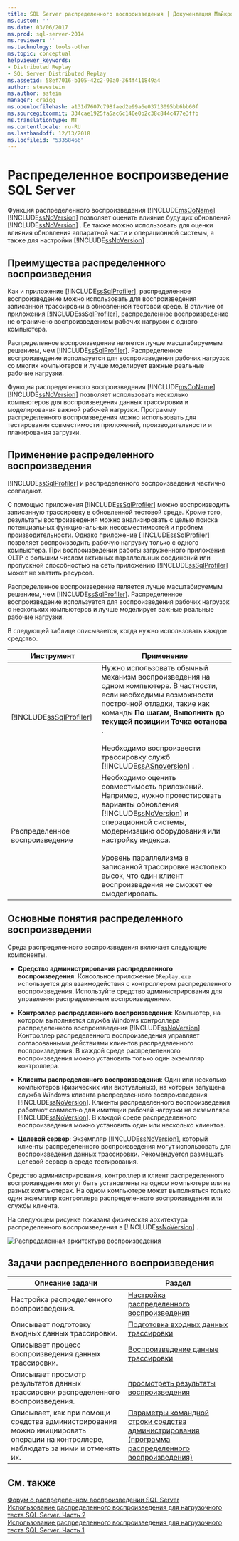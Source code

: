 ```yaml
---
title: SQL Server распределенного воспроизведения | Документация Майкрософт
ms.custom: ''
ms.date: 03/06/2017
ms.prod: sql-server-2014
ms.reviewer: ''
ms.technology: tools-other
ms.topic: conceptual
helpviewer_keywords:
- Distributed Replay
- SQL Server Distributed Replay
ms.assetid: 58ef7016-b105-42c2-90a0-364f411849a4
author: stevestein
ms.author: sstein
manager: craigg
ms.openlocfilehash: a131d7607c798faed2e99a6e03713095bb6bb60f
ms.sourcegitcommit: 334cae1925fa5ac6c140e0b2c38c844c477e3ffb
ms.translationtype: MT
ms.contentlocale: ru-RU
ms.lasthandoff: 12/13/2018
ms.locfileid: "53358466"
---
```

# <a name="sql-server-distributed-replay"></a>Распределенное воспроизведение SQL Server
  Функция распределенного воспроизведения [!INCLUDE[msCoName](../../../includes/msconame-md.md)] [!INCLUDE[ssNoVersion](../../../includes/ssnoversion-md.md)] позволяет оценить влияние будущих обновлений [!INCLUDE[ssNoVersion](../../../includes/ssnoversion-md.md)] . Ее также можно использовать для оценки влияния обновления аппаратной части и операционной системы, а также для настройки [!INCLUDE[ssNoVersion](../../../includes/ssnoversion-md.md)] .  
  
## <a name="benefits-of-distributed-replay"></a>Преимущества распределенного воспроизведения  
 Как и приложение [!INCLUDE[ssSqlProfiler](../../../includes/sssqlprofiler-md.md)], распределенное воспроизведение можно использовать для воспроизведения записанной трассировки в обновленной тестовой среде. В отличие от приложения [!INCLUDE[ssSqlProfiler](../../../includes/sssqlprofiler-md.md)], распределенное воспроизведение не ограничено воспроизведением рабочих нагрузок с одного компьютера.  
  
 Распределенное воспроизведение является лучше масштабируемым решением, чем [!INCLUDE[ssSqlProfiler](../../../includes/sssqlprofiler-md.md)]. Распределенное воспроизведение используется для воспроизведения рабочих нагрузок со многих компьютеров и лучше моделирует важные реальные рабочие нагрузки.  
  
 Функция распределенного воспроизведения [!INCLUDE[msCoName](../../../includes/msconame-md.md)] [!INCLUDE[ssNoVersion](../../../includes/ssnoversion-md.md)] позволяет использовать несколько компьютеров для воспроизведения данных трассировки и моделирования важной рабочей нагрузки. Программу распределенного воспроизведения можно использовать для тестирования совместимости приложений, производительности и планирования загрузки.  
  
## <a name="when-to-use-distributed-replay"></a>Применение распределенного воспроизведения  
 [!INCLUDE[ssSqlProfiler](../../../includes/sssqlprofiler-md.md)] и распределенного воспроизведения частично совпадают.  
  
 С помощью приложения [!INCLUDE[ssSqlProfiler](../../../includes/sssqlprofiler-md.md)] можно воспроизводить записанную трассировку в обновленной тестовой среде. Кроме того, результаты воспроизведения можно анализировать с целью поиска потенциальных функциональных несовместимостей и проблем производительности. Однако приложение [!INCLUDE[ssSqlProfiler](../../../includes/sssqlprofiler-md.md)] позволяет воспроизводить рабочую нагрузку только с одного компьютера. При воспроизведении работы загруженного приложения OLTP с большим числом активных параллельных соединений или пропускной способностью на сеть приложению [!INCLUDE[ssSqlProfiler](../../../includes/sssqlprofiler-md.md)] может не хватить ресурсов.  
  
 Распределенное воспроизведение является лучше масштабируемым решением, чем [!INCLUDE[ssSqlProfiler](../../../includes/sssqlprofiler-md.md)]. Распределенное воспроизведение используется для воспроизведения рабочих нагрузок с нескольких компьютеров и лучше моделирует важные реальные рабочие нагрузки.  
  
 В следующей таблице описывается, когда нужно использовать каждое средство.  
  
|Инструмент|Применение|  
|----------|---------------|  
|[!INCLUDE[ssSqlProfiler](../../../includes/sssqlprofiler-md.md)]|Нужно использовать обычный механизм воспроизведения на одном компьютере. В частности, если необходимы возможности построчной отладки, такие как команды **По шагам**, **Выполнить до текущей позиции**и **Точка останова** .<br /><br /> Необходимо воспроизвести трассировку служб [!INCLUDE[ssASnoversion](../../includes/ssasnoversion-md.md)] .|  
|Распределенное воспроизведение|Необходимо оценить совместимость приложений. Например, нужно протестировать варианты обновления [!INCLUDE[ssNoVersion](../../../includes/ssnoversion-md.md)] и операционной системы, модернизацию оборудования или настройку индекса.<br /><br /> Уровень параллелизма в записанной трассировке настолько высок, что один клиент воспроизведения не сможет ее смоделировать.|  
  
## <a name="distributed-replay-concepts"></a>Основные понятия распределенного воспроизведения  
 Среда распределенного воспроизведения включает следующие компоненты.  
  
-   **Средство администрирования распределенного воспроизведения**: Консольное приложение `DReplay.exe` используется для взаимодействия с контроллером распределенного воспроизведения. Используйте средство администрирования для управления распределенным воспроизведением.  
  
-   **Контроллер распределенного воспроизведения**: Компьютер, на котором выполняется служба Windows контроллера распределенного воспроизведения [!INCLUDE[ssNoVersion](../../../includes/ssnoversion-md.md)]. Контроллер распределенного воспроизведения управляет согласованными действиями клиентов распределенного воспроизведения. В каждой среде распределенного воспроизведения можно установить только один экземпляр контроллера.  
  
-   **Клиенты распределенного воспроизведения**: Один или несколько компьютеров (физических или виртуальных), на которых запущена служба  Windows клиента распределенного воспроизведения [!INCLUDE[ssNoVersion](../../../includes/ssnoversion-md.md)]. Клиенты распределенного воспроизведения работают совместно для имитации рабочей нагрузки на экземпляре [!INCLUDE[ssNoVersion](../../../includes/ssnoversion-md.md)]. В каждой среде распределенного воспроизведения можно установить один или несколько клиентов.  
  
-   **Целевой сервер**: Экземпляр [!INCLUDE[ssNoVersion](../../../includes/ssnoversion-md.md)], который клиенты распределенного воспроизведения могут использовать для воспроизведения данных трассировки. Рекомендуется размещать целевой сервер в среде тестирования.  
  
 Средство администрирования, контроллер и клиент распределенного воспроизведения могут быть установлены на одном компьютере или на разных компьютерах. На одном компьютере может выполняться только один экземпляр контроллера распределенного воспроизведения или службы клиента.  
  
 На следующем рисунке показана физическая архитектура распределенного воспроизведения в [!INCLUDE[ssNoVersion](../../../includes/ssnoversion-md.md)] .  
  
 ![Распределенная архитектура воспроизведения](../../database-engine/media/distributedreplayarch.gif "распределенная архитектура воспроизведения")  
  
## <a name="distributed-replay-tasks"></a>Задачи распределенного воспроизведения  
  
|Описание задачи|Раздел|  
|----------------------|-----------|  
|Настройка распределенного воспроизведения.|[Настройка распределенного воспроизведения](configure-distributed-replay.md)|  
|Описывает подготовку входных данных трассировки.|[Подготовка входных данных трассировки](prepare-the-input-trace-data.md)|  
|Описывает процесс воспроизведения данных трассировки.|[Воспроизведение данные трассировки](replay-trace-data.md)|  
|Описывает просмотр результатов данных трассировки распределенного воспроизведения.|[просмотреть результаты воспроизведения](review-the-replay-results.md)|  
|Описывает, как при помощи средства администрирования можно инициировать операции на контроллере, наблюдать за ними и отменять их.|[Параметры командной строки средства администрирования (программа распределенного воспроизведения)](administration-tool-command-line-options-distributed-replay-utility.md)|  
  
## <a name="see-also"></a>См. также  
 [Форум о распределенном воспроизведении SQL Server](https://social.technet.microsoft.com/Forums/sl/sqldru/)   
 [Использование распределенного воспроизведения для нагрузочного теста SQL Server. Часть 2](https://blogs.msdn.com/b/mspfe/archive/2012/11/14/using-distributed-replay-to-load-test-your-sql-server-part-2.aspx)   
 [Использование распределенного воспроизведения для нагрузочного теста SQL Server. Часть 1](https://blogs.msdn.com/b/mspfe/archive/2012/11/08/using-distributed-replay-to-load-test-your-sql-server-part-1.aspx)  
  
  
